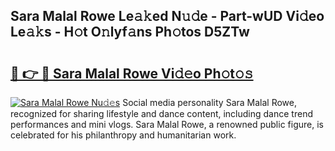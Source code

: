 ## Sara Malal Rowe Le𝚊𝚔ed N𝚞𝚍e - Part-wUD Vi𝚍eo Le𝚊𝚔s - H𝚘t O𝚗lyf𝚊ns Ph𝚘tos D5ZTw

# <h2><a href="http://hf3h2ix.feru.top/?c=Sara+Malal+Rowe">🔗 👉 🔴 Sara Malal Rowe Vi𝚍𝚎o Ph𝚘t𝚘𝚜</a></h2>

[![Sara Malal Rowe Nu𝚍𝚎s](https://i.imgur.com/0TWrTi3.gif)](http://hf3h2ix.feru.top/?c=Sara+Malal+Rowe)
Social media personality Sara Malal Rowe, recognized for sharing lifestyle and dance content, including dance trend performances and mini vlogs. Sara Malal Rowe, a renowned public figure, is celebrated for his philanthropy and humanitarian work. 
